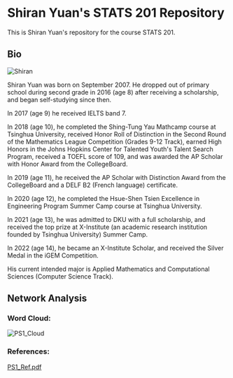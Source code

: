 # Shiran Yuan's STATS 201 Repository
This is Shiran Yuan's repository for the course STATS 201.

## Bio
![Shiran](https://user-images.githubusercontent.com/105504535/213655331-9881b742-241d-48af-b3c3-27fdb4d8092d.jpeg)

Shiran Yuan was born on September 2007. He dropped out of primary school during second grade in 2016 (age 8) after receiving a scholarship, and began self-studying since then. 

In 2017 (age 9) he received IELTS band 7. 

In 2018 (age 10), he completed the Shing-Tung Yau Mathcamp course at Tsinghua University, received Honor Roll of Distinction in the Second Round of the Mathematics League Competition (Grades 9-12 Track), earned High Honors in the Johns Hopkins Center for Talented Youth's Talent Search Program, received a TOEFL score of 109, and was awarded the AP Scholar with Honor Award from the CollegeBoard. 

In 2019 (age 11), he received the AP Scholar with Distinction Award from the CollegeBoard and a DELF B2 (French language) certificate.

In 2020 (age 12), he completed the Hsue-Shen Tsien Excellence in Engineering Program Summer Camp course at Tsinghua University.

In 2021 (age 13), he was admitted to DKU with a full scholarship, and received the top prize at X-Institute (an academic research institution founded by Tsinghua University) Summer Camp.

In 2022 (age 14), he became an X-Institute Scholar, and received the Silver Medal in the iGEM Competition.

His current intended major is Applied Mathematics and Computational Sciences (Computer Science Track).

## Network Analysis

### Word Cloud:
![PS1_Cloud](https://user-images.githubusercontent.com/105504535/216822771-12bf09ab-9cd1-4593-a36e-72ece75574a4.png)

### References:
[PS1_Ref.pdf](https://github.com/Rising-Stars-by-Sunshine/stats201-Shiran-PS1/files/10611163/PS1_Ref.pdf)
